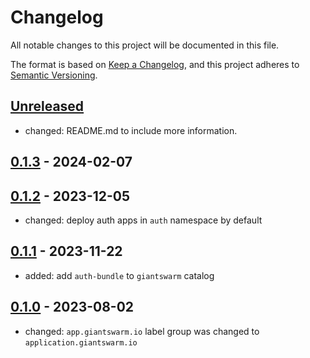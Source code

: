 # Changelog

All notable changes to this project will be documented in this file.

The format is based on [Keep a Changelog](https://keepachangelog.com/en/1.0.0/),
and this project adheres to [Semantic Versioning](https://semver.org/spec/v2.0.0.html).

## [Unreleased]

- changed: README.md to include more information.

## [0.1.3] - 2024-02-07

## [0.1.2] - 2023-12-05

- changed: deploy auth apps in `auth` namespace by default

## [0.1.1] - 2023-11-22

- added: add `auth-bundle` to `giantswarm` catalog

## [0.1.0] - 2023-08-02

- changed: `app.giantswarm.io` label group was changed to `application.giantswarm.io`

[Unreleased]: https://github.com/giantswarm/auth-bundle/compare/v0.1.3...HEAD
[0.1.3]: https://github.com/giantswarm/auth-bundle/compare/v0.1.2...v0.1.3
[0.1.2]: https://github.com/giantswarm/auth-bundle/compare/v0.1.1...v0.1.2
[0.1.1]: https://github.com/giantswarm/auth-bundle/compare/v0.1.0...v0.1.1
[0.1.0]: https://github.com/giantswarm/auth-bundle/releases/tag/v0.1.0
